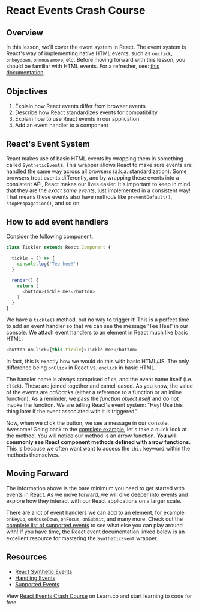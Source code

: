 # React Events Crash Course

## Overview

In this lesson, we'll cover the event system in React. The event system is
React's way of implementing native HTML events, such as `onclick`, `onkeydown`,
`onmousemove`, etc. Before moving forward with this lesson, you should be
familiar with HTML events. For a refresher, see: [this
documentation][html-events]. 


## Objectives

1. Explain how React events differ from browser events
2. Describe how React standardizes events for compatibility
3. Explain how to use React events in our application
4. Add an event handler to a component


## React's Event System

React makes use of basic HTML events by wrapping them in something called
`SyntheticEvent`s. This wrapper allows React to make sure events are handled the
same way across all browsers (a.k.a. standardization). Some browsers treat
events differently, and by wrapping these events into a consistent API, React
makes our lives easier. It's important to keep in mind that they are the _exact
same events_, just implemented in a consistent way! That means these events also
have methods like `preventDefault()`, `stopPropagation()`, and so on.


## How to add event handlers

Consider the following component:

<a name="tickler-example"></a>
```js
class Tickler extends React.Component {

  tickle = () => {
    console.log('Tee hee!')
  }

  render() {
    return (
      <button>Tickle me!</button>
    )
  }
}
```

We have a `tickle()` method, but no way to trigger it! This is a perfect time to
add an event handler so that we can see the message 'Tee Hee!' in our console.
We attach event handlers to an element in React much like basic HTML:

```js
<button onClick={this.tickle}>Tickle me!</button>
```

In fact, this is exactly how we would do this with basic HTML/JS. The only
difference being `onClick` in React vs. `onclick` in basic HTML.

The handler name is always comprised of `on`, and the event name itself (i.e.
`click`). These are joined together and camel-cased. As you know, the value of
the events are _callbacks_ (either a reference to a function or an inline
function). As a reminder, we pass the _function object itself_ and do not invoke
the function. We are telling React's event system: "Hey! Use this thing later if
the event associated with it is triggered".

Now, when we click the button, we see a message in our console. Awesome! Going
back to the [complete example](#tickler-example), let's take a quick look at the
method. You will notice our method is an arrow function. **You will commonly see
React component methods defined with arrow functions.** This is because we often
want want to access the `this` keyword within the methods themselves. 


## Moving Forward

The information above is the bare minimum you need to get started with events in
React. As we move forward, we will dive deeper into events and explore how they
interact with our React applications on a larger scale.

There are a lot of event handlers we can add to an element, for example
`onKeyUp`, `onMouseDown`, `onFocus`, `onSubmit`, and many more. Check out the
[complete list of supported events][react-events] to see what else you can play
around with! If you have time, the React event documentation linked below is an excellent resource for mastering the `SyntheticEvent` wrapper.


## Resources
- [React Synthetic Events](https://reactjs.org/docs/events.html)
- [Handling Events](https://reactjs.org/docs/handling-events.html)
- [Supported Events](https://reactjs.org/docs/events.html#supported-events)


<p class='util--hide'>View <a href='https://learn.co/lessons/react-events-crash-course-readme'>React Events Crash Course</a> on Learn.co and start learning to code for free.</p>

[html-events]: https://www.w3schools.com/js/js_events.asp
[react-events]: https://reactjs.org/docs/events.html#supported-events
